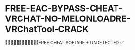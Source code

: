 # FREE-EAC-BYPASS-CHEAT-VRCHAT-NO-MELONLOADRE-VRChatTool-CRACK
🤑🤑🤑🤑🤑🤑🤑🤑🤑🤑🤑🤑FREE CHEAT SOFTARE + UNDETECTED ✅
